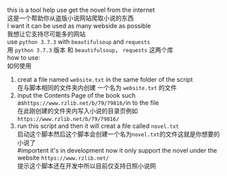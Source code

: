 this is a tool help use get the novel from the internet  
这是一个帮助你从盗版小说网站爬取小说的东西  
I want it can be used as many webside as possible  
我想让它支持尽可能多的网站  
use `python 3.7.3` with `beautifulsoup` and `requests`  
用 `python 3.7.3` 版本  和 `beautifulsoup`， `requests` 这两个库  
how to use:  
如何使用  
1. creat a file named `website.txt` in the same folder of the script  
  在与脚本相同的文件夹内创建 一个名为 `website.txt` 的文件  
2. input the Contents Page of the book such as`https://www.rzlib.net/b/79/79816/`in to the file  
  在此刚创建的文件夹内写入小说的目录页例如`https://www.rzlib.net/b/79/79816/`  
3. run this script and then it will creat a file called `novel.txt`  
  启动这个脚本然后这个脚本会创建一个名为`novel.txt`的文件这就是你想要的小说了  
#importent it's in development now it only support the novel under the website `https://www.rzlib.net/`  
 提示这个脚本还在开发中所以目前仅支持日照小说网  
